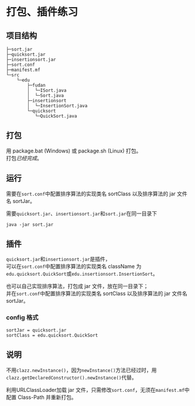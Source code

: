 # 打包、插件练习

## 项目结构

```
├─sort.jar
├─quicksort.jar
├─insertionsort.jar
├─sort.conf
├─manifest.mf
└─src
    └─edu
        ├─fudan
        │  └─ISort.java
        │  └─Sort.java
        ├─insertionsort
        │  └─InsertionSort.java
        └─quicksort
           └─QuickSort.java
```

## 打包

用 package.bat (Windows) 或 package.sh (Linux) 打包。  
打包*已经完成*。

## 运行

需要在`sort.conf`中配置排序算法的实现类名 sortClass 以及排序算法的 jar 文件名 sortJar。

需要`quicksort.jar`、`insertionsort.jar`和`sort.jar`在同一目录下

```shell
java -jar sort.jar
```

## 插件

`quicksort.jar`和`insertionsort.jar`是插件，  
可以在`sort.conf`中配置排序算法的实现类名 className 为`edu.quicksort.QuickSort`或`edu.insertionsort.InsertionSort`。

也可以自己实现排序算法，打包成 jar 文件，放在同一目录下；  
并在`sort.conf`中配置排序算法的实现类名 sortClass 以及排序算法的 jar 文件名 sortJar。

### config 格式
    
```properties
sortJar = quicksort.jar
sortClass = edu.quicksort.QuickSort
```

## 说明

不用`clazz.newInstance()`，因为`newInstance()`方法已经过时，用`clazz.getDeclaredConstructor().newInstance()`代替。

利用URLClassLoader加载 jar 文件，只需修改`sort.conf`，无须在`manifest.mf`中配置 Class-Path 并重新打包。
